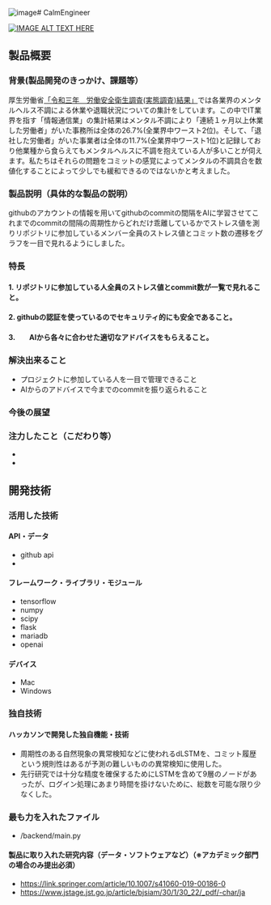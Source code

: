 ![image](https://github.com/jphacks/NG_2309/assets/104612339/7fd2ef3c-8048-4fc5-b889-5ff5addcac68)# CalmEngineer

[![IMAGE ALT TEXT HERE](https://jphacks.com/wp-content/uploads/2023/07/JPHACKS2023_ogp.png)](https://www.youtube.com/watch?v=yYRQEdfGjEg)

## 製品概要
### 背景(製品開発のきっかけ、課題等）
厚生労働省[「令和三年　労働安全衛生調査(実態調査)結果」](https://www.mhlw.go.jp/toukei/list/dl/r03-46-50_kekka-gaiyo01.pdf)では各業界のメンタルヘルス不調による休業や退職状況についての集計をしています。この中でIT業界を指す「情報通信業」の集計結果はメンタル不調により「連続１ヶ月以上休業した労働者」がいた事務所は全体の26.7%(全業界中ワースト2位)。そして、「退社した労働者」がいた事業者は全体の11.7%(全業界中ワースト1位)と記録しており他業種から食らえてもメンタルヘルスに不調を抱えている人が多いことが伺えます。私たちはそれらの問題をコミットの感覚によってメンタルの不調具合を数値化することによって少しでも緩和できるのではないかと考えました。

### 製品説明（具体的な製品の説明）
githubのアカウントの情報を用いてgithubのcommitの間隔をAIに学習させてこれまでのcommitの間隔の周期性からどれだけ乖離しているかでストレス値を測りリポジトリに参加しているメンバー全員のストレス値とコミット数の遷移をグラフを一目で見れるようにしました。
### 特長
#### 1. リポジトリに参加している人全員のストレス値とcommit数が一覧で見れること。
#### 2. githubの認証を使っているのでセキュリティ的にも安全であること。
#### 3.　　AIから各々に合わせた適切なアドバイスをもらえること。

### 解決出来ること
- プロジェクトに参加している人を一目で管理できること
- AIからのアドバイスで今までのcommitを振り返られること
  
### 今後の展望
### 注力したこと（こだわり等）
* 
* 

## 開発技術
### 活用した技術
#### API・データ
* github api
* 

#### フレームワーク・ライブラリ・モジュール
* tensorflow
* numpy
* scipy
* flask
* mariadb
* openai

#### デバイス
* Mac
* Windows

### 独自技術
#### ハッカソンで開発した独自機能・技術
* 周期性のある自然現象の異常検知などに使われるdLSTMを、コミット履歴という規則性はあるが予測の難しいものの異常検知に使用した。
* 先行研究では十分な精度を確保するためにLSTMを含めて9層のノードがあったが、ログイン処理にあまり時間を掛けないために、総数を可能な限り少なくした。
### 最も力を入れたファイル
* /backend/main.py

#### 製品に取り入れた研究内容（データ・ソフトウェアなど）（※アカデミック部門の場合のみ提出必須）
* https://link.springer.com/article/10.1007/s41060-019-00186-0
* https://www.jstage.jst.go.jp/article/bjsiam/30/1/30_22/_pdf/-char/ja
